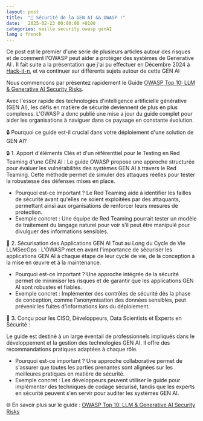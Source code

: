 ```yaml
---
layout: post
title:  "🚀 Sécurité de la GEN AI && OWASP !"
date:   2025-02-23 00:00:00 +0100
categories: veille security owasp genAI 
lang : french
---
```


Ce post est le premier d'une série de plusieurs articles autour des risques et de comment l'OWASP peut aider a protéger des systèmes de Generative AI . Il fait suite a la présentation que j'ai pu effectuer en Décembre 2024 à [Hack-it-n](https://hack-it-n.com/), et va continuer sur différents sujets autour de cette GEN AI

Nous commencons par présentez rapidement le Guide  [OWASP Top 10: LLM & Generative AI Security Risks](https://genaisecurityproject.com/llm-top-10/). 


Avec l'essor rapide des technologies d'intelligence artificielle générative (GEN AI), les défis en matière de sécurité deviennent de plus en plus complexes. 
L'OWASP a donc  publié une mise a jour du guide complet pour aider les organisations à naviguer dans ce paysage en constante évolution.

🔒 Pourquoi ce guide est-il crucial dans votre déploiement d'une solution de GEN AI?

🔒 1. Apport d'éléments Clés et d'un référenttiel  pour le Testing en Red Teaming d'une  GEN AI :
Le guide OWASP propose une approche structurée pour évaluer les vulnérabilités des systèmes GEN AI à travers le Red Teaming. Cette méthode permet de 
simuler des attaques réelles pour tester la robustesse des défenses mises en place.

- Pourquoi est-ce important ? Le Red Teaming aide à identifier les failles de sécurité avant qu'elles ne soient exploitées par des attaquants, permettant 
ainsi aux organisations de renforcer leurs mesures de protection.
- Exemple concret : Une équipe de Red Teaming pourrait tester un modèle de traitement du langage naturel pour voir s'il peut être manipulé pour divulguer 
des informations sensibles.



🔄 2. Sécurisation des Applications GEN AI Tout au Long du Cycle de Vie LLMSecOps :
L'OWASP met en avant l'importance de sécuriser les applications GEN AI à chaque étape de leur cycle de vie, de la conception à la mise en œuvre et à la 
maintenance.

- Pourquoi est-ce important ? Une approche intégrée de la sécurité permet de minimiser les risques et de garantir que les applications GEN AI sont 
robustes et fiables.
- Exemple concret : Implémenter des contrôles de sécurité dès la phase de conception, comme l'anonymisation des données sensibles, peut prévenir les 
fuites d'informations lors du déploiement.

👥 3. Conçu pour les  CISO, Développeurs, Data Scientists et Experts en Sécurité :

Le guide est destiné à un large éventail de professionnels impliqués dans le développement et la gestion des technologies GEN AI. Il offre des 
recommandations pratiques adaptées à chaque rôle.

- Pourquoi est-ce important ? Une approche collaborative permet de s'assurer que toutes les parties prenantes sont alignées sur les meilleures pratiques 
en matière de sécurité.
- Exemple concret : Les développeurs peuvent utiliser le guide pour implémenter des techniques de codage sécurisé, tandis que les experts en sécurité 
peuvent s'en servir pour auditer les systèmes GEN AI. 




🌐 En savoir plus sur le guide : [OWASP Top 10: LLM & Generative AI Security Risks](https://genaisecurityproject.com/llm-top-10/)
